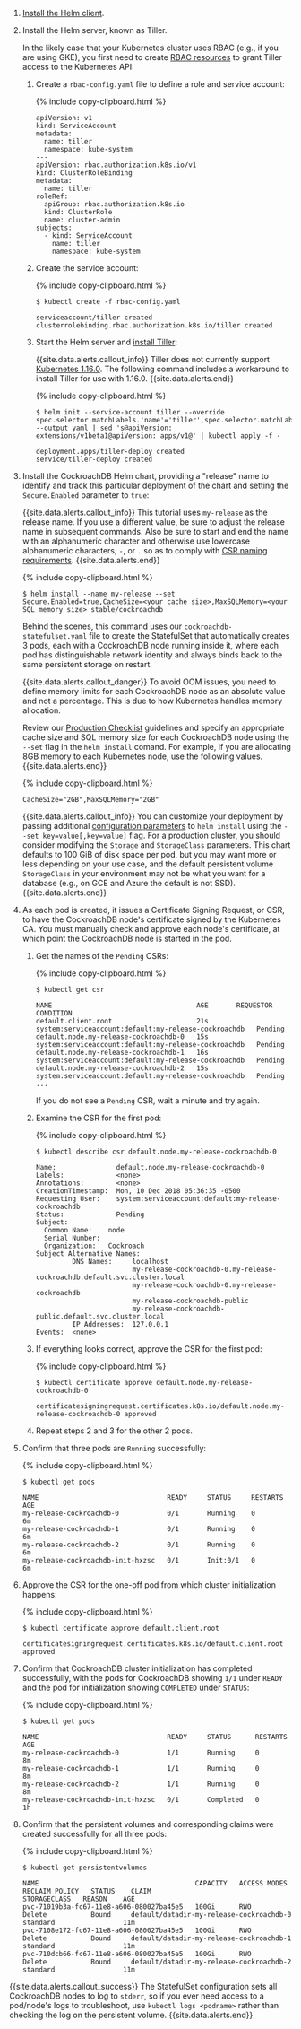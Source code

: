 1. [Install the Helm client](https://docs.helm.sh/using_helm/#installing-the-helm-client).

2. Install the Helm server, known as Tiller.

    In the likely case that your Kubernetes cluster uses RBAC (e.g., if you are using GKE), you first need to create [RBAC resources](https://docs.helm.sh/using_helm/#role-based-access-control) to grant Tiller access to the Kubernetes API:

    1. Create a `rbac-config.yaml` file to define a role and service account:

        {% include copy-clipboard.html %}
        ~~~
        apiVersion: v1
        kind: ServiceAccount
        metadata:
          name: tiller
          namespace: kube-system
        ---
        apiVersion: rbac.authorization.k8s.io/v1
        kind: ClusterRoleBinding
        metadata:
          name: tiller
        roleRef:
          apiGroup: rbac.authorization.k8s.io
          kind: ClusterRole
          name: cluster-admin
        subjects:
          - kind: ServiceAccount
            name: tiller
            namespace: kube-system
        ~~~

    2. Create the service account:

        {% include copy-clipboard.html %}
        ~~~ shell
        $ kubectl create -f rbac-config.yaml
        ~~~

        ~~~
        serviceaccount/tiller created
        clusterrolebinding.rbac.authorization.k8s.io/tiller created
        ~~~    

    3. Start the Helm server and [install Tiller](https://docs.helm.sh/using_helm/#installing-tiller):

        {{site.data.alerts.callout_info}}
        Tiller does not currently support [Kubernetes 1.16.0](https://kubernetes.io/blog/2019/07/18/api-deprecations-in-1-16/). The following command includes a workaround to install Tiller for use with 1.16.0.
        {{site.data.alerts.end}}


        {% include copy-clipboard.html %}
        ~~~ shell
        $ helm init --service-account tiller --override spec.selector.matchLabels.'name'='tiller',spec.selector.matchLabels.'app'='helm' --output yaml | sed 's@apiVersion: extensions/v1beta1@apiVersion: apps/v1@' | kubectl apply -f -
        ~~~

        ~~~
        deployment.apps/tiller-deploy created
        service/tiller-deploy created
        ~~~

3. Install the CockroachDB Helm chart, providing a "release" name to identify and track this particular deployment of the chart and setting the `Secure.Enabled` parameter to `true`:

    {{site.data.alerts.callout_info}}
    This tutorial uses `my-release` as the release name. If you use a different value, be sure to adjust the release name in subsequent commands. Also be sure to start and end the name with an alphanumeric character and otherwise use lowercase alphanumeric characters, `-`, or `.` so as to comply with [CSR naming requirements](orchestrate-cockroachdb-with-kubernetes.html#csr-names).
    {{site.data.alerts.end}}

    {% include copy-clipboard.html %}
    ~~~ shell
    $ helm install --name my-release --set Secure.Enabled=true,CacheSize=<your cache size>,MaxSQLMemory=<your SQL memory size> stable/cockroachdb
    ~~~

    Behind the scenes, this command uses our `cockroachdb-statefulset.yaml` file to create the StatefulSet that automatically creates 3 pods, each with a CockroachDB node running inside it, where each pod has distinguishable network identity and always binds back to the same persistent storage on restart.

    {{site.data.alerts.callout_danger}}
    To avoid OOM issues, you need to define memory limits for each CockroachDB node as an absolute value and not a percentage. This is due to how Kubernetes handles memory allocation.

    Review our [Production Checklist](recommended-production-settings.html#cache-and-sql-memory-size) guidelines and specify an appropriate cache size and SQL memory size for each CockroachDB node using the `--set` flag in the `helm install` comand. For example, if you are allocating 8GB memory to each Kubernetes node, use the following values.
    {{site.data.alerts.end}}

    {% include copy-clipboard.html %}
    ~~~ shell
    CacheSize="2GB",MaxSQLMemory="2GB"
    ~~~

    {{site.data.alerts.callout_info}}
    You can customize your deployment by passing additional [configuration parameters](https://github.com/helm/charts/tree/master/stable/cockroachdb#configuration) to `helm install` using the `--set key=value[,key=value]` flag. For a production cluster, you should consider modifying the `Storage` and `StorageClass` parameters. This chart defaults to 100 GiB of disk space per pod, but you may want more or less depending on your use case, and the default persistent volume `StorageClass` in your environment may not be what you want for a database (e.g., on GCE and Azure the default is not SSD).
    {{site.data.alerts.end}}

4. As each pod is created, it issues a Certificate Signing Request, or CSR, to have the CockroachDB node's certificate signed by the Kubernetes CA. You must manually check and approve each node's certificate, at which point the CockroachDB node is started in the pod.

    1. Get the names of the `Pending` CSRs:

        {% include copy-clipboard.html %}
        ~~~ shell
        $ kubectl get csr
        ~~~

        ~~~
        NAME                                    AGE       REQUESTOR                                              CONDITION
        default.client.root                     21s       system:serviceaccount:default:my-release-cockroachdb   Pending
        default.node.my-release-cockroachdb-0   15s       system:serviceaccount:default:my-release-cockroachdb   Pending
        default.node.my-release-cockroachdb-1   16s       system:serviceaccount:default:my-release-cockroachdb   Pending
        default.node.my-release-cockroachdb-2   15s       system:serviceaccount:default:my-release-cockroachdb   Pending
        ...
        ~~~

        If you do not see a `Pending` CSR, wait a minute and try again.

    2. Examine the CSR for the first pod:

        {% include copy-clipboard.html %}
        ~~~ shell
        $ kubectl describe csr default.node.my-release-cockroachdb-0
        ~~~

        ~~~
        Name:               default.node.my-release-cockroachdb-0
        Labels:             <none>
        Annotations:        <none>
        CreationTimestamp:  Mon, 10 Dec 2018 05:36:35 -0500
        Requesting User:    system:serviceaccount:default:my-release-cockroachdb
        Status:             Pending
        Subject:
          Common Name:    node
          Serial Number:
          Organization:   Cockroach
        Subject Alternative Names:
                 DNS Names:     localhost
                                my-release-cockroachdb-0.my-release-cockroachdb.default.svc.cluster.local
                                my-release-cockroachdb-0.my-release-cockroachdb
                                my-release-cockroachdb-public
                                my-release-cockroachdb-public.default.svc.cluster.local
                 IP Addresses:  127.0.0.1
        Events:  <none>
        ~~~

    3. If everything looks correct, approve the CSR for the first pod:

        {% include copy-clipboard.html %}
        ~~~ shell
        $ kubectl certificate approve default.node.my-release-cockroachdb-0
        ~~~

        ~~~
        certificatesigningrequest.certificates.k8s.io/default.node.my-release-cockroachdb-0 approved
        ~~~

    4. Repeat steps 2 and 3 for the other 2 pods.

5. Confirm that three pods are `Running` successfully:

    {% include copy-clipboard.html %}
    ~~~ shell
    $ kubectl get pods
    ~~~

    ~~~
    NAME                                READY     STATUS     RESTARTS   AGE
    my-release-cockroachdb-0            0/1       Running    0          6m
    my-release-cockroachdb-1            0/1       Running    0          6m
    my-release-cockroachdb-2            0/1       Running    0          6m
    my-release-cockroachdb-init-hxzsc   0/1       Init:0/1   0          6m
    ~~~

6. Approve the CSR for the one-off pod from which cluster initialization happens:

    {% include copy-clipboard.html %}
    ~~~ shell
    $ kubectl certificate approve default.client.root
    ~~~

    ~~~
    certificatesigningrequest.certificates.k8s.io/default.client.root approved
    ~~~

7. Confirm that CockroachDB cluster initialization has completed successfully, with the pods for CockroachDB showing `1/1` under `READY` and the pod for initialization showing `COMPLETED` under `STATUS`:

    {% include copy-clipboard.html %}
    ~~~ shell
    $ kubectl get pods
    ~~~

    ~~~
    NAME                                READY     STATUS      RESTARTS   AGE
    my-release-cockroachdb-0            1/1       Running     0          8m
    my-release-cockroachdb-1            1/1       Running     0          8m
    my-release-cockroachdb-2            1/1       Running     0          8m
    my-release-cockroachdb-init-hxzsc   0/1       Completed   0          1h
    ~~~

8. Confirm that the persistent volumes and corresponding claims were created successfully for all three pods:

    {% include copy-clipboard.html %}
    ~~~ shell
    $ kubectl get persistentvolumes
    ~~~

    ~~~
    NAME                                       CAPACITY   ACCESS MODES   RECLAIM POLICY   STATUS    CLAIM                                      STORAGECLASS   REASON    AGE
    pvc-71019b3a-fc67-11e8-a606-080027ba45e5   100Gi      RWO            Delete           Bound     default/datadir-my-release-cockroachdb-0   standard                 11m
    pvc-7108e172-fc67-11e8-a606-080027ba45e5   100Gi      RWO            Delete           Bound     default/datadir-my-release-cockroachdb-1   standard                 11m
    pvc-710dcb66-fc67-11e8-a606-080027ba45e5   100Gi      RWO            Delete           Bound     default/datadir-my-release-cockroachdb-2   standard                 11m    
    ~~~

{{site.data.alerts.callout_success}}
The StatefulSet configuration sets all CockroachDB nodes to log to `stderr`, so if you ever need access to a pod/node's logs to troubleshoot, use `kubectl logs <podname>` rather than checking the log on the persistent volume.
{{site.data.alerts.end}}
